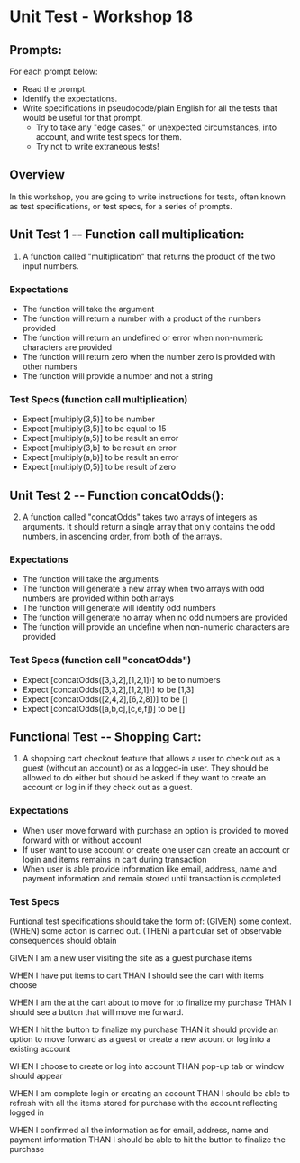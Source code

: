 # Unit Test - Workshop 18

## Prompts:

For each prompt below: 

- Read the prompt.
- Identify the expectations.
- Write specifications in pseudocode/plain English for all the tests that would be useful for that prompt.
   - Try to take any "edge cases," or unexpected circumstances, into account, and write test specs for them.
    - Try not to write extraneous tests!

## Overview

In this workshop, you are going to write instructions for tests, often known as test specifications, or test specs, for a series of prompts. 

## Unit Test 1 -- Function call multiplication:

1. A function called "multiplication" that returns the product of the two input numbers.

### Expectations

- The function will take the argument
- The function will return a number with a product of the numbers provided
- The function will return an undefined or error when non-numeric characters are provided
- The function will return zero when the number zero is provided with other numbers
- The function will provide a number and not a string

### Test Specs (function call multiplication)

- Expect [multiply(3,5)] to be number
- Expect [multiply(3,5)] to be equal to 15
- Expect [multiply(a,5)] to be result an error
- Expect [multiply(3,b] to be result an error
- Expect [multiply(a,b)] to be result an error
- Expect [multiply(0,5)] to be result of zero

## Unit Test 2 -- Function concatOdds():

2. A function called "concatOdds" takes two arrays of integers as arguments. It should return a single array that only contains the odd numbers, in ascending order, from both of the arrays.

### Expectations

- The function will take the arguments
- The function will generate a new array when two arrays with odd numbers are provided within both arrays
- The function will generate will identify odd numbers 
- The function will generate no array when no odd numbers are provided
- The function will provide an undefine when non-numeric characters are provided

### Test Specs  (function call "concatOdds")

- Expect [concatOdds([3,3,2],[1,2,1])] to be to numbers
- Expect [concatOdds([3,3,2],[1,2,1])] to be [1,3]
- Expect [concatOdds([2,4,2],[6,2,8])] to be []
- Expect [concatOdds([a,b,c],[c,e,f])] to be []


## Functional Test -- Shopping Cart:
1. A shopping cart checkout feature that allows a user to check out as a guest (without an account) or as a logged-in user. They should be allowed to do either but should be asked if they want to create an account or log in if they check out as a guest.


### Expectations
- When user move forward with purchase an option is provided to moved forward with or without account
- If user want to use account or create one user can create an account or login and items remains in cart during transaction
- When user is able provide information like email, address, name and payment information and remain stored until transaction is completed


### Test Specs

Funtional test specifications should take the form of: (GIVEN) some context. (WHEN) some action is carried out. (THEN) a particular set of observable consequences should obtain

GIVEN I am a new user visiting the site as a guest purchase items

WHEN I have put items to cart THAN I should see the cart with items choose

WHEN I am the at the cart about to move for to finalize my purchase THAN I should see a button that will move me forward.

WHEN I hit the button to finalize my purchase THAN it should provide an option to move forward as a guest or create a new acount or log into a existing account

WHEN I choose to create or log into account THAN pop-up tab or window should appear

WHEN I am complete login or creating an account THAN I should be able to refresh with all the items stored for purchase with the account reflecting logged in

WHEN I confirmed all the information as for email, address, name and payment information THAN I should be able to hit the button to finalize the purchase


